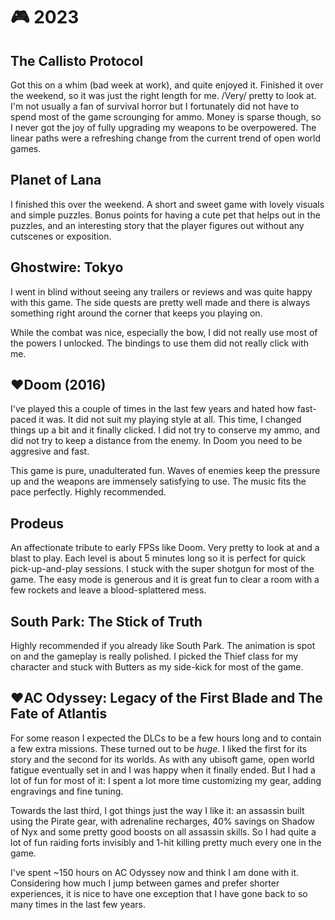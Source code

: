 # 🎮 2023

## The Callisto Protocol

Got this on a whim (bad week at work), and quite enjoyed it. Finished it over
the weekend, so it was just the right length for me. /Very/ pretty to look at.
I'm not usually a fan of survival horror but I fortunately did not have to
spend most of the game scrounging for ammo. Money is sparse though, so I never
got the joy of fully upgrading my weapons to be overpowered. The linear
paths were a refreshing change from the current trend of open world games.

## Planet of Lana

I finished this over the weekend. A short and sweet game with lovely visuals
and simple puzzles. Bonus points for having a cute pet that helps out in the
puzzles, and an interesting story that the player figures out without any
cutscenes or exposition.

## Ghostwire: Tokyo

I went in blind without seeing any trailers or reviews and was quite happy with
this game. The side quests are pretty well made and there is always something
right around the corner that keeps you playing on.

While the combat was nice, especially the bow, I did not really use most of the
powers I unlocked. The bindings to use them did not really click with me.

## ♥**Doom (2016)**

I've played this a couple of times in the last few years and hated how
fast-paced it was. It did not suit my playing style at all. This time, I
changed things up a bit and it finally clicked. I did not try to conserve my
ammo, and did not try to keep a distance from the enemy. In Doom you need to be
aggresive and fast.

This game is pure, unadulterated fun. Waves of enemies keep the pressure up and
the weapons are immensely satisfying to use. The music fits the pace perfectly.
Highly recommended.

## Prodeus

An affectionate tribute to early FPSs like Doom. Very pretty to look at and a
blast to play. Each level is about 5 minutes long so it is perfect for quick
pick-up-and-play sessions. I stuck with the super shotgun for most of the game.
The easy mode is generous and it is great fun to clear a room with a few
rockets and leave a blood-splattered mess.

## South Park: The Stick of Truth

Highly recommended if you already like South Park. The animation is spot on and
the gameplay is really polished. I picked the Thief class for my character and
stuck with Butters as my side-kick for most of the game.

## ♥**AC Odyssey: Legacy of the First Blade and The Fate of Atlantis**

For some reason I expected the DLCs to be a few hours long and to contain a few
extra missions. These turned out to be *huge*. I liked the first for its story
and the second for its worlds. As with any ubisoft game, open world fatigue
eventually set in and I was happy when it finally ended. But I had a lot of fun
for most of it: I spent a lot more time customizing my gear, adding engravings
and fine tuning.

Towards the last third, I got things just the way I like it: an assassin built
using the Pirate gear, with adrenaline recharges, 40% savings on Shadow of Nyx
and some pretty good boosts on all assassin skills. So I had quite a lot of fun
raiding forts invisibly and 1-hit killing pretty much every one in the game.

I've spent ~150 hours on AC Odyssey now and think I am done with it.
Considering how much I jump between games and prefer shorter experiences, it is
nice to have one exception that I have gone back to so many times in the last
few years.
